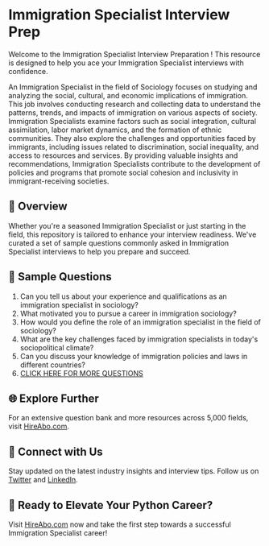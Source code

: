 # Immigration Specialist Interview Prep

Welcome to the Immigration Specialist Interview Preparation ! This resource is designed to help you ace your Immigration Specialist interviews with confidence.

An Immigration Specialist in the field of Sociology focuses on studying and analyzing the social, cultural, and economic implications of immigration. This job involves conducting research and collecting data to understand the patterns, trends, and impacts of immigration on various aspects of society. Immigration Specialists examine factors such as social integration, cultural assimilation, labor market dynamics, and the formation of ethnic communities. They also explore the challenges and opportunities faced by immigrants, including issues related to discrimination, social inequality, and access to resources and services. By providing valuable insights and recommendations, Immigration Specialists contribute to the development of policies and programs that promote social cohesion and inclusivity in immigrant-receiving societies.

## 🚀 Overview

Whether you're a seasoned Immigration Specialist or just starting in the field, this repository is tailored to enhance your interview readiness. We've curated a set of sample questions commonly asked in Immigration Specialist interviews to help you prepare and succeed.

## 📝 Sample Questions

1. Can you tell us about your experience and qualifications as an immigration specialist in sociology?
2. What motivated you to pursue a career in immigration sociology?
3. How would you define the role of an immigration specialist in the field of sociology?
4. What are the key challenges faced by immigration specialists in today's sociopolitical climate?
5. Can you discuss your knowledge of immigration policies and laws in different countries?
6. [CLICK HERE FOR MORE QUESTIONS](https://hireabo.com/job/7_1_34/Immigration%20Specialist)

## 🌐 Explore Further

For an extensive question bank and more resources across 5,000 fields, visit [HireAbo.com](https://www.hireabo.com).

## 📱 Connect with Us

Stay updated on the latest industry insights and interview tips. Follow us on [Twitter](https://twitter.com/hireabo) and [LinkedIn](https://www.linkedin.com/in/hire-abo-3609972a8/).

## 🚀 Ready to Elevate Your Python Career?

Visit [HireAbo.com](https://www.hireabo.com) now and take the first step towards a successful Immigration Specialist career!